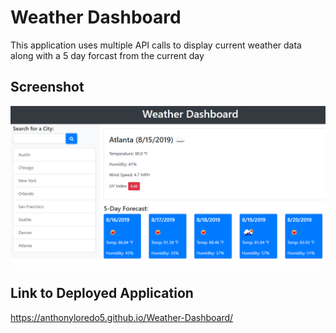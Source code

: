 # Weather Dashboard

This application uses multiple API calls to display current weather data along with a 5 day forcast from the current day

## Screenshot

![Screenshot](https://github.com/anthonyloredo5/Weather-Dashboard/blob/main/Assets/06-server-side-apis-homework-demo.png)

## Link to Deployed Application

https://anthonyloredo5.github.io/Weather-Dashboard/
